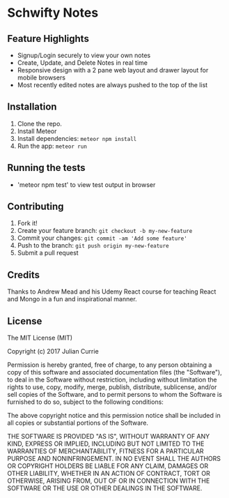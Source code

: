 # Schwifty Notes

## Feature Highlights
- Signup/Login securely to view your own notes
- Create, Update, and Delete Notes in real time
- Responsive design with a 2 pane web layout and drawer layout for mobile browsers
- Most recently edited notes are always pushed to the top of the list


## Installation
1. Clone the repo.
2. Install Meteor
3. Install dependencies: `meteor npm install`
4. Run the app: `meteor run`

## Running the tests
- 'meteor npm test' to view test output in browser

## Contributing

1. Fork it!
2. Create your feature branch: `git checkout -b my-new-feature`
3. Commit your changes: `git commit -am 'Add some feature'`
4. Push to the branch: `git push origin my-new-feature`
5. Submit a pull request

## Credits
Thanks to Andrew Mead and his Udemy React course for teaching React and Mongo in a fun and inspirational manner.

## License

The MIT License (MIT)

Copyright (c) 2017 Julian Currie

Permission is hereby granted, free of charge, to any person obtaining a copy
of this software and associated documentation files (the "Software"), to deal
in the Software without restriction, including without limitation the rights
to use, copy, modify, merge, publish, distribute, sublicense, and/or sell
copies of the Software, and to permit persons to whom the Software is
furnished to do so, subject to the following conditions:

The above copyright notice and this permission notice shall be included in all
copies or substantial portions of the Software.

THE SOFTWARE IS PROVIDED "AS IS", WITHOUT WARRANTY OF ANY KIND, EXPRESS OR
IMPLIED, INCLUDING BUT NOT LIMITED TO THE WARRANTIES OF MERCHANTABILITY,
FITNESS FOR A PARTICULAR PURPOSE AND NONINFRINGEMENT. IN NO EVENT SHALL THE
AUTHORS OR COPYRIGHT HOLDERS BE LIABLE FOR ANY CLAIM, DAMAGES OR OTHER
LIABILITY, WHETHER IN AN ACTION OF CONTRACT, TORT OR OTHERWISE, ARISING FROM,
OUT OF OR IN CONNECTION WITH THE SOFTWARE OR THE USE OR OTHER DEALINGS IN THE
SOFTWARE.

